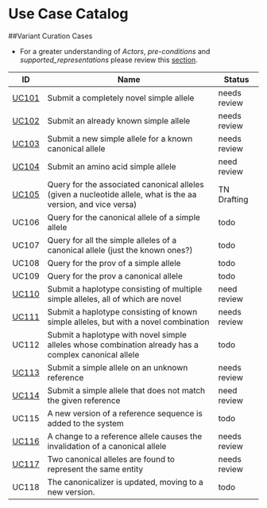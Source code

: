 # Use Case Catalog



##Variant Curation Cases

* For a greater understanding of *Actors*, *pre-conditions* and *supported_representations* please review this [section](https://github.com/clingen-data-model/allele-registry/tree/master/docs).

ID    | Name | Status
------|------| ---
[UC101](./UC101.md) | Submit a completely novel simple allele | needs review
[UC102](./UC102.md) | Submit an already known simple allele | needs review
[UC103](./UC103.md) | Submit a new simple allele for a known canonical allele | needs review
[UC104](./UC104.md)| Submit an amino acid simple allele | need review
[UC105](./UC105.md)| Query for the associated canonical alleles (given a nucleotide allele, what is the aa version, and vice versa) | TN Drafting
UC106 | Query for the canonical allele of a simple allele | todo
UC107 | Query for all the simple alleles of a canonical allele (just the known ones?) | todo
UC108 | Query for the prov of a simple allele | todo
UC109 | Query for the prov a canonical allele | todo
[UC110](./UC110.md) | Submit a haplotype consisting of multiple simple alleles, all of which are novel | need review
[UC111](./UC111.md) | Submit a haplotype consisting of known simple alleles, but with a novel combination | needs review
UC112 | Submit a haplotype with novel simple alleles whose combination already has a complex canonical allele | todo
[UC113](./UC113.md) | Submit a simple allele on an unknown reference | needs review
[UC114](./UC114.md) | Submit a simple allele that does not match the given reference | need review
UC115 | A new version of a reference sequence is added to the system | todo
[UC116](./UC116.md)| A change to a reference allele causes the invalidation of a canonical allele | needs review
[UC117](./UC117.md) | Two canonical alleles are found to represent the same entity | needs review
UC118 | The canonicalizer is updated, moving to a new version.  | todo

